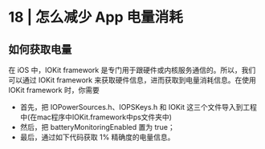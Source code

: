 # 18 | 怎么减少 App 电量消耗

## 如何获取电量

在 iOS 中，IOKit framework 是专门用于跟硬件或内核服务通信的。所以，我们可以通过 IOKit framework 来获取硬件信息，进而获取到电量消耗信息。在使用 IOKit framework 时，你需要
+ 首先，把 IOPowerSources.h、IOPSKeys.h 和 IOKit 这三个文件导入到工程中(在mac程序中IOKit.framework中ps文件夹中)
+ 然后，把 batteryMonitoringEnabled 置为 true；
+ 最后，通过如下代码获取 1% 精确度的电量信息。
